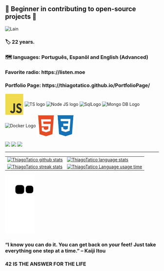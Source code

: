 ## 👾 Beginner in contributing to open-source projects 👾

<img align="center" alt="Lain" src="https://media.discordapp.net/attachments/358738488390320138/886409997939007518/Banner2.jpg?width=1440&height=503">
<h3>🏷 22 years. </h3>
<h3>🗺️ languages: Português, Espanõl and English (Advanced) </h3>
<h3>Favorite radio: https://listen.moe </h3>
<h3>Portfolio Page: https://thiagotatico.github.io/PortfolioPage/ </h3>

<div style="display: inline_block">
  <img align="center" alt="JavaScriptLogo" height="70" width="60" src="https://raw.githubusercontent.com/devicons/devicon/master/icons/javascript/javascript-original.svg">
  <img align="center" alt="TS logo" height="70" width="60" src="https://cdn.jsdelivr.net/gh/devicons/devicon/icons/typescript/typescript-original.svg">
  <img align="center" alt="Node JS logo" height="90" width="70" src="https://cdn.jsdelivr.net/gh/devicons/devicon/icons/nodejs/nodejs-original.svg">
  <img align="center" alt="SqlLogo" height="74" width="90" src="https://cdn.jsdelivr.net/gh/devicons/devicon/icons/postgresql/postgresql-plain-wordmark.svg">
  <img align="center" alt="Mongo DB Logo" height="74" width="90" src="https://cdn.jsdelivr.net/gh/devicons/devicon/icons/mongodb/mongodb-original-wordmark.svg">
  <img align="center" alt="Docker Logo" height="74" width="90" src="https://cdn.jsdelivr.net/gh/devicons/devicon/icons/docker/docker-original-wordmark.svg">
  <img align="center" alt="HtmlLogo" height="70" width="60" src="https://raw.githubusercontent.com/devicons/devicon/master/icons/html5/html5-plain.svg">
  <img align="center" alt="Css3Logo" height="70" width="60" src="https://raw.githubusercontent.com/devicons/devicon/master/icons/css3/css3-plain.svg">
</div>
<br>
<div> 
  <a href="https://www.instagram.com/thiagotatico/" target="_blank"><img src="https://camo.githubusercontent.com/acaa286597b43c96dc02b69b90de15a65c52063e31835b763a061cc815f64bac/68747470733a2f2f696d672e736869656c64732e696f2f62616467652f2d496e7374616772616d2d2532334534343035463f7374796c653d666f722d7468652d6261646765266c6f676f3d696e7374616772616d266c6f676f436f6c6f723d7768697465"></a>
  <a href = "mailto:thiagotatico007@gmail.com"><img src="https://img.shields.io/badge/Gmail-D14836?style=for-the-badge&logo=gmail&logoColor=white"></a>
  <a href="https://www.linkedin.com/in/thiago-tatico-0b9057216/" target="_blank"><img src="https://img.shields.io/badge/-LinkedIn-%230077B5?style=for-the-badge&logo=linkedin&logoColor=white"></a>
</div>


---

<!-- Interested in learning Ruby <img align="center" alt="SqlLogo" height="35" width="40" src="https://cdn.jsdelivr.net/gh/devicons/devicon/icons/ruby/ruby-original.svg"> -->

<table align="center" cellspacing="0" cellpadding="0" border="0">
   <tr>
    <td>
      <a href="https://thiagotatico.github.io/PortfolioPage/" target="_blank">
        <img src="https://github-readme-stats.vercel.app/api?username=ThiagoTatico&show_icons=true&include_all_commits=true&theme=github_dark&hide_border=true" alt="ThiagoTatico github stats">
      <a/>
    </td>
    <td>
      <a href="https://thiagotatico.github.io/PortfolioPage/" target="_blank">
        <img src="https://github-readme-stats.vercel.app/api/top-langs/?username=ThiagoTatico&theme=github_dark&layout=compact&hide_border=true" alt="ThiagoTatico language stats">
      <a/>
    </td>
   </tr>
  <tr>
  <tr>
    <td>
      <a href="https://thiagotatico.github.io/PortfolioPage/" target="_blank">
        <img src="https://github-readme-streak-stats.herokuapp.com?user=ThiagoTatico&theme=tokyonight_duo&hide_border=true" alt="ThiagoTatico streak stats">
      <a/>
    </td>
    <td>
      <a href="https://thiagotatico.github.io/PortfolioPage/" target="_blank">
        <img src="https://github-readme-stats.vercel.app/api/pin/?username=ThiagoTatico&repo=ThiagoTatico&theme=github_dark&hide_border=true" alt="ThiagoTatico Language usage time">
      <a/>
    </td>
   </tr>
</table>

![Snake animation](https://github.com/ThiagoTatico/ThiagoTatico/blob/output/github-contribution-grid-snake.svg)
<h3> “I know you can do it. You can get back on your feet! Just take everything one step at a time.” – Kaiji Itou </h3>
<h3> 42 IS THE ANSWER FOR THE LIFE</h3
 
